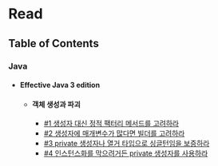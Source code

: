 # Read

## Table of Contents

### Java

- #### Effective Java 3 edition
  - #### 객체 생성과 파괴
    - [#1 생성자 대신 정적 팩터리 메서드를 고려하라](java/effective-java-3rd/chapter2/01_static_factory_method.md)
    - [#2 생성자에 매개변수가 많다면 빌더를 고려하라](java/effective-java-3rd/chapter2/02_consider_builder_when_many_parameters_exists.md)
    - [#3 private 생성자나 열거 타입으로 싱글턴임을 보증하라](java/effective-java-3rd/chapter2/03_gurantee_singletone.md)
    - [#4 인스턴스화를 막으려거든 private 생성자를 사용하라](java/effective-java-3rd/chapter2/04_use_private_when_avoiding_instance.md)